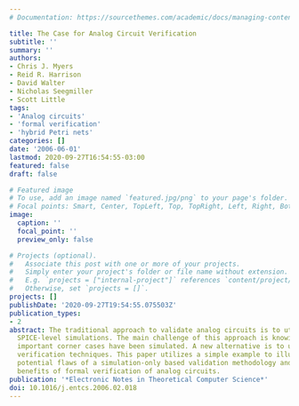 ```yaml
---
# Documentation: https://sourcethemes.com/academic/docs/managing-content/

title: The Case for Analog Circuit Verification
subtitle: ''
summary: ''
authors:
- Chris J. Myers
- Reid R. Harrison
- David Walter
- Nicholas Seegmiller
- Scott Little
tags:
- 'Analog circuits'
- 'formal verification'
- 'hybrid Petri nets'
categories: []
date: '2006-06-01'
lastmod: 2020-09-27T16:54:55-03:00
featured: false
draft: false

# Featured image
# To use, add an image named `featured.jpg/png` to your page's folder.
# Focal points: Smart, Center, TopLeft, Top, TopRight, Left, Right, BottomLeft, Bottom, BottomRight.
image:
  caption: ''
  focal_point: ''
  preview_only: false

# Projects (optional).
#   Associate this post with one or more of your projects.
#   Simply enter your project's folder or file name without extension.
#   E.g. `projects = ["internal-project"]` references `content/project/deep-learning/index.md`.
#   Otherwise, set `projects = []`.
projects: []
publishDate: '2020-09-27T19:54:55.075503Z'
publication_types:
- 2
abstract: The traditional approach to validate analog circuits is to utilize extensive
  SPICE-level simulations. The main challenge of this approach is knowing when all
  important corner cases have been simulated. A new alternative is to utilize formal
  verification techniques. This paper utilizes a simple example to illustrate the
  potential flaws of a simulation-only based validation methodology and the potential
  benefits of formal verification of analog circuits.
publication: '*Electronic Notes in Theoretical Computer Science*'
doi: 10.1016/j.entcs.2006.02.018
---
```

